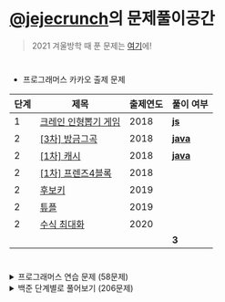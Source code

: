 # [@jejecrunch](https://github.com/jejecrunch)의 문제풀이공간

> 2021 겨울방학 때 푼 문제는 [여기](https://github.com/jejecrunch/2021-winter-kakao/blob/main/jejecrunch)에!

#

-   프로그래머스 카카오 출제 문제

| 단계 | 제목                                                                             | 출제연도 | 풀이 여부                                                                                           |
| ---- | -------------------------------------------------------------------------------- | -------- | --------------------------------------------------------------------------------------------------- |
| 1    | [크레인 인형뽑기 게임](https://programmers.co.kr/learn/courses/30/lessons/64061) | 2018     | [**js**](https://github.com/jejecrunch/2022/blob/main/jejecrunch/programmers/javascript/64061.java) |
| 2    | [[3차] 방금그곡](https://programmers.co.kr/learn/courses/30/lessons/17684)       | 2018     | [**java**](https://github.com/jejecrunch/2022/blob/main/jejecrunch/programmers/java/17684.java)     |
| 2    | [[1차] 캐시](https://programmers.co.kr/learn/courses/30/lessons/17680)           | 2018     | [**java**](https://github.com/jejecrunch/2022/blob/main/jejecrunch/programmers/java/17680.java)     |
| 2    | [[1차] 프렌즈4블록](https://programmers.co.kr/learn/courses/30/lessons/17684)    | 2018     |                                                                                                     |
| 2    | [후보키](https://programmers.co.kr/learn/courses/30/lessons/17684)               | 2019     |                                                                                                     |
| 2    | [튜플](https://programmers.co.kr/learn/courses/30/lessons/17684)                 | 2019     |                                                                                                     |
| 2    | [수식 최대화](https://programmers.co.kr/learn/courses/30/lessons/17684)          | 2020     |                                                                                                     |
|      |                                                                                  |          | **3**                                                                                               |

#

<details>
<summary>프로그래머스 연습 문제 (58문제)</summary>
<div markdown="1">

| 카테고리 | 제목                                                                                     | 풀이 여부                                                                                                    |
| -------- | ---------------------------------------------------------------------------------------- | ------------------------------------------------------------------------------------------------------------ |
|          | [직사각형 별찍기](https://programmers.co.kr/learn/courses/30/lessons/12969)              | [**js**](https://github.com/jejecrunch/2022/blob/main/jejecrunch/programmers/javascript/12969.js)            |
|          | [x만큼 간격이 있는 n개의 숫자](https://programmers.co.kr/learn/courses/30/lessons/12954) | [**js**](https://github.com/jejecrunch/2022/blob/main/jejecrunch/programmers/javascript/12954.js)            |
|          | [행렬의 덧셈](https://programmers.co.kr/learn/courses/30/lessons/12950)                  | [**js**](https://github.com/jejecrunch/2022/blob/main/jejecrunch/programmers/javascript/12950.java)          |
|          | [핸드폰 번호 가리기](https://programmers.co.kr/learn/courses/30/lessons/12948)           | [**js**](https://github.com/jejecrunch/2022/blob/main/jejecrunch/programmers/javascript/12948.js)            |
|          | [하샤드 수](https://programmers.co.kr/learn/courses/30/lessons/12947)                    | [**js**](https://github.com/jejecrunch/2022/blob/main/jejecrunch/programmers/javascript/12947.js)            |
|          | [평균 구하기](https://programmers.co.kr/learn/courses/30/lessons/12944)                  | [**js**](https://github.com/jejecrunch/2022/blob/main/jejecrunch/programmers/javascript/12944.js)            |
|          | [콜라츠 추측](https://programmers.co.kr/learn/courses/30/lessons/12943)                  | [**js**](https://github.com/jejecrunch/2022/blob/main/jejecrunch/programmers/javascript/12943.js)            |
|          | [최대공약수와 최소공배수](https://programmers.co.kr/learn/courses/30/lessons/12940)      | [**js**](https://github.com/jejecrunch/2022/blob/main/jejecrunch/programmers/javascript/12940.js)            |
|          | [짝수와 홀수](https://programmers.co.kr/learn/courses/30/lessons/12937)                  | [**js**](https://github.com/jejecrunch/2022/blob/main/jejecrunch/programmers/javascript/12937.js)            |
|          | [제일 작은 수 제거하기](https://programmers.co.kr/learn/courses/30/lessons/12935)        | [**js**](https://github.com/jejecrunch/2022/blob/main/jejecrunch/programmers/javascript/12935.js)            |
|          | [정수 제곱근 판별](https://programmers.co.kr/learn/courses/30/lessons/12934)             | [**js**](https://github.com/jejecrunch/2022/blob/main/jejecrunch/programmers/javascript/12934.js)            |
|          | [정수 내림차순으로 배치하기](https://programmers.co.kr/learn/courses/30/lessons/12933)   | [**js**](https://github.com/jejecrunch/2022/blob/main/jejecrunch/programmers/javascript/12933.js)            |
|          | [자연수 뒤집어 배열로 만들기](https://programmers.co.kr/learn/courses/30/lessons/12932)  | [**js**](https://github.com/jejecrunch/2022/blob/main/jejecrunch/programmers/javascript/12932.js)            |
|          | [자릿수 더하기](https://programmers.co.kr/learn/courses/30/lessons/12931)                | [**js**](https://github.com/jejecrunch/2022/blob/main/jejecrunch/programmers/javascript/12931.js)            |
|          | [이상한 문자 만들기](https://programmers.co.kr/learn/courses/30/lessons/12930)           | [**js**](https://github.com/jejecrunch/2022/blob/main/jejecrunch/programmers/javascript/12930.js)            |
|          | [약수의 합](https://programmers.co.kr/learn/courses/30/lessons/12928)                    | [**js**](https://github.com/jejecrunch/2022/blob/main/jejecrunch/programmers/javascript/12928.js)            |
|          | [시저 암호](https://programmers.co.kr/learn/courses/30/lessons/12926)                    | [**js**](https://github.com/jejecrunch/2022/blob/main/jejecrunch/programmers/javascript/12926.js)            |
|          | [문자열을 정수로 바꾸기](https://programmers.co.kr/learn/courses/30/lessons/12925)       | [**js**](https://github.com/jejecrunch/2022/blob/main/jejecrunch/programmers/javascript/javascript/12925.js) |
|          | [수박수박수박수박수박수?](https://programmers.co.kr/learn/courses/30/lessons/12922)      | [**js**](https://github.com/jejecrunch/2022/blob/main/jejecrunch/programmers/javascript/javascript/12922.js) |
|          | [소수 찾기](https://programmers.co.kr/learn/courses/30/lessons/12921)                    | [**js**](https://github.com/jejecrunch/2022/blob/main/jejecrunch/programmers/javascript/12921.js)            |
|          | [서울에서 김서방 찾기](https://programmers.co.kr/learn/courses/30/lessons/12919)         | [**js**](https://github.com/jejecrunch/2022/blob/main/jejecrunch/programmers/javascript/12919.js)            |
|          | [문자열 다루기 기본](https://programmers.co.kr/learn/courses/30/lessons/12918)           | [**js**](https://github.com/jejecrunch/2022/blob/main/jejecrunch/programmers/javascript/12918.js)            |
|          | [문자열 내림차순으로 배치하기](https://programmers.co.kr/learn/courses/30/lessons/12917) | [**js**](https://github.com/jejecrunch/2022/blob/main/jejecrunch/programmers/javascript/12917.js)            |
|          | [문자열 내 p와 y의 개수](https://programmers.co.kr/learn/courses/30/lessons/12916)       | [**js**](https://github.com/jejecrunch/2022/blob/main/jejecrunch/programmers/javascript/12916.js)            |
|          | [문자열 내 마음대로 정렬하기](https://programmers.co.kr/learn/courses/30/lessons/12915)  | [**js**](https://github.com/jejecrunch/2022/blob/main/jejecrunch/programmers/javascript/12915.js)            |
|          | [두 정수 사이의 합](https://programmers.co.kr/learn/courses/30/lessons/12912)            | [**js**](https://github.com/jejecrunch/2022/blob/main/jejecrunch/programmers/javascript/12912.js)            |
|          | [나누어 떨어지는 숫자 배열](https://programmers.co.kr/learn/courses/30/lessons/12910)    | [**js**](https://github.com/jejecrunch/2022/blob/main/jejecrunch/programmers/javascript/12910.js)            |
|          | [같은 숫자는 싫어](https://programmers.co.kr/learn/courses/30/lessons/12906)             | [**js**](https://github.com/jejecrunch/2022/blob/main/jejecrunch/programmers/javascript/12906.js)            |
|          | [가운데 글자 가져오기](https://programmers.co.kr/learn/courses/30/lessons/12903)         | [**js**](https://github.com/jejecrunch/2022/blob/main/jejecrunch/programmers/javascript/12903.js)            |
|          | [부족한 금액 계산하기](https://programmers.co.kr/learn/courses/30/lessons/82612)         | [**js**](https://github.com/jejecrunch/2022/blob/main/jejecrunch/programmers/javascript/82612.js)            |
|          | [나머지가 1이 되는 수 찾기](https://programmers.co.kr/learn/courses/30/lessons/87389)    | [**js**](https://github.com/jejecrunch/2022/blob/main/jejecrunch/programmers/javascript/87389.js)            |
|          | [최소직사각형](https://programmers.co.kr/learn/courses/30/lessons/86491)                 | [**js**](https://github.com/jejecrunch/2022/blob/main/jejecrunch/programmers/javascript/86491.js)            |
|          | [2016년](https://programmers.co.kr/learn/courses/30/lessons/12901)                       | [**js**](https://github.com/jejecrunch/2022/blob/main/jejecrunch/programmers/javascript/12901.js)            |
|          | [예산](https://programmers.co.kr/learn/courses/30/lessons/12982)                         | [**js**](https://github.com/jejecrunch/2022/blob/main/jejecrunch/programmers/javascript/12982.js)            |
|          | [두 개 뽑아서 더하기](https://programmers.co.kr/learn/courses/30/lessons/68644)          | [**js**](https://github.com/jejecrunch/2022/blob/main/jejecrunch/programmers/javascript/68644.js)            |
|          | [3진법 뒤집기](https://programmers.co.kr/learn/courses/30/lessons/68935)                 | [**js**](https://github.com/jejecrunch/2022/blob/main/jejecrunch/programmers/javascript/68935.js)            |
|          | [약수의 개수와 덧셈](https://programmers.co.kr/learn/courses/30/lessons/77884)           | [**js**](https://github.com/jejecrunch/2022/blob/main/jejecrunch/programmers/javascript/77884.js)            |
|          | [체육복](https://programmers.co.kr/learn/courses/30/lessons/42862)                       | [**js**](https://github.com/jejecrunch/2022/blob/main/jejecrunch/programmers/javascript/42862.js)            |
|          | [모의고사](https://programmers.co.kr/learn/courses/30/lessons/42840)                     | [**js**](https://github.com/jejecrunch/2022/blob/main/jejecrunch/programmers/javascript/42840.js)            |
|          | [K번째수](https://programmers.co.kr/learn/courses/30/lessons/42748)                      | [**js**](https://github.com/jejecrunch/2022/blob/main/jejecrunch/programmers/javascript/42748.js)            |
|          | [완주하지 못한 선수](https://programmers.co.kr/learn/courses/30/lessons/42576)           | [**js**](https://github.com/jejecrunch/2022/blob/main/jejecrunch/programmers/javascript/42576.js)            |
|          | [소수 만들기](https://programmers.co.kr/learn/courses/30/lessons/12977)                  | [**js**](https://github.com/jejecrunch/2022/blob/main/jejecrunch/programmers/javascript/12977.js)            |
|          | [내적](https://programmers.co.kr/learn/courses/30/lessons/70128)                         | [**js**](https://github.com/jejecrunch/2022/blob/main/jejecrunch/programmers/javascript/70128.js)            |
|          | [음양 더하기](https://programmers.co.kr/learn/courses/30/lessons/76501)                  | [**js**](https://github.com/jejecrunch/2022/blob/main/jejecrunch/programmers/javascript/76501.js)            |
|          | [없는 숫자 더하기](https://programmers.co.kr/learn/courses/30/lessons/86051)             | [**js**](https://github.com/jejecrunch/2022/blob/main/jejecrunch/programmers/javascript/86051.js)            |
|          | [로또의 최고 순위와 최저 순위](https://programmers.co.kr/learn/courses/30/lessons/77484) | [**js**](https://github.com/jejecrunch/2022/blob/main/jejecrunch/programmers/javascript/77484.js)            |
| 해시     | [위장](https://programmers.co.kr/learn/courses/30/lessons/42578)                         | [**js**](https://github.com/jejecrunch/2022/blob/main/jejecrunch/programmers/javascript/42578.js)            |
| 완전탐색 | [소수찾기](https://programmers.co.kr/learn/courses/30/lessons/42839)                     | [**js**](https://github.com/jejecrunch/2022/blob/main/jejecrunch/programmers/javascript/42839.js)            |
| 탐욕법   | [조이스틱](https://programmers.co.kr/learn/courses/30/lessons/42860)                     | [**js**](https://github.com/jejecrunch/2022/blob/main/jejecrunch/programmers/javascript/42860.js)            |
| 정렬     | [가장 큰 수](https://programmers.co.kr/learn/courses/30/lessons/42746)                   | [**js**](https://github.com/jejecrunch/2022/blob/main/jejecrunch/programmers/javascript/42746.js)            |
| 정렬     | [H-Index](https://programmers.co.kr/learn/courses/30/lessons/42747)                      | [**js**](https://github.com/jejecrunch/2022/blob/main/jejecrunch/programmers/javascript/42747.js)            |
| 완전탐색 | [카펫](https://programmers.co.kr/learn/courses/30/lessons/42842)                         | [**js**](https://github.com/jejecrunch/2022/blob/main/jejecrunch/programmers/javascript/42842.js)            |
|          | [줄 서는 방법](https://programmers.co.kr/learn/courses/30/lessons/12936)                 | [**java**](https://github.com/jejecrunch/2022/blob/main/jejecrunch/programmers/java/12936.java)              |
|          | [야근 지수](https://programmers.co.kr/learn/courses/30/lessons/12927)                    | [**java**](https://github.com/jejecrunch/2022/blob/main/jejecrunch/programmers/java/12927.java)              |
|          | [멀리 뛰기](https://programmers.co.kr/learn/courses/30/lessons/12914)                    | [**java**](https://github.com/jejecrunch/2022/blob/main/jejecrunch/programmers/java/12914.java)              |
|          | [이중 우선순위 큐](https://programmers.co.kr/learn/courses/30/lessons/42628)             | [**java**](https://github.com/jejecrunch/2022/blob/main/jejecrunch/programmers/java/42628.java)              |
|          | [2 x n 타일링](https://programmers.co.kr/learn/courses/30/lessons/12900)                 | [**java**](https://github.com/jejecrunch/2022/blob/main/jejecrunch/programmers/java/12900.java)              |
| 힙       | [더 맵게](https://programmers.co.kr/learn/courses/30/lessons/42626)                      | [**java**](https://github.com/jejecrunch/2022/blob/main/jejecrunch/programmers/java/42626.java)              |

</div>
</details>

<details>
<summary>백준 단계별로 풀어보기 (206문제)</summary>
<div markdown="1">

| 카테고리 | 제목                                                                                     | 풀이 여부                                                                                                                                                                                                      |
| -------- | ---------------------------------------------------------------------------------------- | -------------------------------------------------------------------------------------------------------------------------------------------------------------------------------------------------------------- |
|          | [엄청난 부자2](https://www.acmicpc.net/problem/1271)                                     | [**java**](https://github.com/jejecrunch/2022/blob/main/jejecrunch/BAEKJOON/java/SuperRich2_1271.java)                                                                                                         |
|          | [16진수](https://www.acmicpc.net/problem/1550)                                           | [**java**](https://github.com/jejecrunch/2022/blob/main/jejecrunch/BAEKJOON/java/Hexadecimal_1550.java)                                                                                                        |
|          | [긴자리 계산](https://www.acmicpc.net/problem/2338)                                      | [**java**](https://github.com/jejecrunch/2022/blob/main/jejecrunch/BAEKJOON/java/LongDigitClaculation_2338.java)                                                                                               |
|          | [검증수](https://www.acmicpc.net/problem/2475)                                           | [**java**](https://github.com/jejecrunch/2022/blob/main/jejecrunch/BAEKJOON/java/NumberOfVerifications_2475.java)                                                                                              |
|          | [파티가 끝나고 난 뒤](https://www.acmicpc.net/problem/2845)                              | [**java**](https://github.com/jejecrunch/2022/blob/main/jejecrunch/BAEKJOON/java/AfterParty_2845.java)                                                                                                         |
|          | [저작권](https://www.acmicpc.net/problem/2914)                                           | [**java**](https://github.com/jejecrunch/2022/blob/main/jejecrunch/BAEKJOON/java/Copyright_2914.java)                                                                                                          |
|          | [킹, 퀸, 룩, 비숍, 나이트, 폰](https://www.acmicpc.net/problem/3003)                     | [**java**](https://github.com/jejecrunch/2022/blob/main/jejecrunch/BAEKJOON/java/KQLBNP_3003.java)                                                                                                             |
|          | [R2](https://www.acmicpc.net/problem/3046)                                               | [**java**](https://github.com/jejecrunch/2022/blob/main/jejecrunch/BAEKJOON/java/R2_3046.java)                                                                                                                 |
|          | [웰컴](https://www.acmicpc.net/problem/5337)                                             | [**java**](https://github.com/jejecrunch/2022/blob/main/jejecrunch/BAEKJOON/java/Welcome_5337.java)                                                                                                            |
|          | [마이크로소프트 로고](https://www.acmicpc.net/problem/5338)                              | [**java**](https://github.com/jejecrunch/2022/blob/main/jejecrunch/BAEKJOON/java/java/MicrosoftLogo_5338.java)                                                                                                 |
|          | [콜센터](https://www.acmicpc.net/problem/5339)                                           | [**java**](https://github.com/jejecrunch/2022/blob/main/jejecrunch/BAEKJOON/java/CallCenter_5339.java)                                                                                                         |
|          | [카드 게임](https://www.acmicpc.net/problem/5522)                                        | [**java**](https://github.com/jejecrunch/2022/blob/main/jejecrunch/BAEKJOON/java/CardGame_5522.java)                                                                                                           |
|          | [심부름 가는 길](https://www.acmicpc.net/problem/5554)                                   | [**java**](https://github.com/jejecrunch/2022/blob/main/jejecrunch/BAEKJOON/java/Errand_5554.java)                                                                                                             |
|          | [Next in line](https://www.acmicpc.net/problem/6749)                                     | [**java**](https://github.com/jejecrunch/2022/blob/main/jejecrunch/BAEKJOON/java/NextInLine_6749.java)                                                                                                         |
|          | [Plane](https://www.acmicpc.net/problem/8370)                                            | [**java**](https://github.com/jejecrunch/2022/blob/main/jejecrunch/BAEKJOON/java/Plane_8370.java)                                                                                                              |
|          | [Julka](https://www.acmicpc.net/problem/8437)                                            | [**java**](https://github.com/jejecrunch/2022/blob/main/jejecrunch/BAEKJOON/java/Julka_8437.java)                                                                                                              |
|          | [Zadanie próbne 2](https://www.acmicpc.net/problem/8871)                                 | [**java**](https://github.com/jejecrunch/2022/blob/main/jejecrunch/BAEKJOON/java/ZadanieProbne2_8871.java)                                                                                                     |
|          | [스타워즈 로고](https://www.acmicpc.net/problem/9653)                                    | [**java**](https://github.com/jejecrunch/2022/blob/main/jejecrunch/BAEKJOON/java/StarwarsLogo_9653.java)                                                                                                       |
|          | [나부 함대 데이터](https://www.acmicpc.net/problem/9654)                                 | [**java**](https://github.com/jejecrunch/2022/blob/main/jejecrunch/BAEKJOON/java/NabuPlanet_9654.java)                                                                                                         |
|          | [NFC West vs North](https://www.acmicpc.net/problem/10170)                               | [**java**](https://github.com/jejecrunch/2022/blob/main/jejecrunch/BAEKJOON/java/NFCWestvsNorth_10170.java)                                                                                                    |
|          | [오늘 날짜](https://www.acmicpc.net/problem/10699)                                       | [**java**](https://github.com/jejecrunch/2022/blob/main/jejecrunch/BAEKJOON/java/Today_10699.java)                                                                                                             |
|          | [한글 2](https://www.acmicpc.net/problem/11283)                                          | [**java**](https://github.com/jejecrunch/2022/blob/main/jejecrunch/BAEKJOON/java/Hangul2_11283.java)                                                                                                           |
|          | [꼬마 정민](https://www.acmicpc.net/problem/11382)                                       | [**java**](https://github.com/jejecrunch/2022/blob/main/jejecrunch/BAEKJOON/java/BoyJM_11382.java)                                                                                                             |
|          | [고려대는 사랑입니다](https://www.acmicpc.net/problem/11942)                             | [**java**](https://github.com/jejecrunch/2022/blob/main/jejecrunch/BAEKJOON/java/KUniv_11942.java)                                                                                                             |
|          | [큰 수 곱셈](https://www.acmicpc.net/problem/13277)                                      | [**java**](https://github.com/jejecrunch/2022/blob/main/jejecrunch/BAEKJOON/java/BigNumberBy_13277.java)                                                                                                       |
|          | [와이버스 부릉부릉](https://www.acmicpc.net/problem/14645)                               | [**java**](https://github.com/jejecrunch/2022/blob/main/jejecrunch/BAEKJOON/java/YBus_14645.java)                                                                                                              |
|          | [나는 행복합니다~](https://www.acmicpc.net/problem/14652)                                | [**java**](https://github.com/jejecrunch/2022/blob/main/jejecrunch/BAEKJOON/java/IamHappy_14652.java)                                                                                                          |
|          | [큰 수 (BIG)](https://www.acmicpc.net/problem/14928)                                     | [**java**](https://github.com/jejecrunch/2022/blob/main/jejecrunch/BAEKJOON/java/BigNumber_14928_.java)                                                                                                        |
|          | [Vera and Outfits](https://www.acmicpc.net/problem/15439)                                | [**java**](https://github.com/jejecrunch/2022/blob/main/jejecrunch/BAEKJOON/java/VeraAndOutfits_15439.java)                                                                                                    |
|          | [조별과제를 하려는데 조장이 사라졌다](https://www.acmicpc.net/problem/15727)             | [**java**](https://github.com/jejecrunch/2022/blob/main/jejecrunch/BAEKJOON/java/DisapearLeader_15727.java)                                                                                                    |
|          | [나는 누구인가](https://www.acmicpc.net/problem/15733)                                   | [**java**](https://github.com/jejecrunch/2022/blob/main/jejecrunch/BAEKJOON/java/WhoAmI_15733.java)                                                                                                            |
|          | [A+B - 9](https://www.acmicpc.net/problem/15740)                                         | [**java**](https://github.com/jejecrunch/2022/blob/main/jejecrunch/BAEKJOON/java/APlusB9_15740.java)                                                                                                           |
|          | [수학은 체육과목 입니다](https://www.acmicpc.net/problem/15894)                          | [**java**](https://github.com/jejecrunch/2022/blob/main/jejecrunch/BAEKJOON/java/MathIsSports_15894.java)                                                                                                      |
|          | [새로운 시작](https://www.acmicpc.net/problem/15962)                                     | [**java**](https://github.com/jejecrunch/2022/blob/main/jejecrunch/BAEKJOON/java/NewStart_15962.java)                                                                                                          |
|          | [이상한 기호](https://www.acmicpc.net/problem/15964)                                     | [**java**](https://github.com/jejecrunch/2022/blob/main/jejecrunch/BAEKJOON/java/StrangeEmoji_15964.java)                                                                                                      |
|          | [오늘의 날짜는?](https://www.acmicpc.net/problem/16170)                                  | [**java**](https://github.com/jejecrunch/2022/blob/main/jejecrunch/BAEKJOON/java/TodayDate_161700.java)                                                                                                        |
|          | [홍익대학교](https://www.acmicpc.net/problem/16394)                                      | [**java**](https://github.com/jejecrunch/2022/blob/main/jejecrunch/BAEKJOON/java/HongikUniv_16394.java)                                                                                                        |
|          | [제리와 톰](https://www.acmicpc.net/problem/16430)                                       | [**java**](https://github.com/jejecrunch/2022/blob/main/jejecrunch/BAEKJOON/java/JerryAndTom_16430.java)                                                                                                       |
|          | [달달함이 넘쳐흘러](https://www.acmicpc.net/problem/17256)                               | [**java**](https://github.com/jejecrunch/2022/blob/main/jejecrunch/BAEKJOON/java/MuchSweet_17256.java)                                                                                                         |
|          | [엔드게임 스포일러](https://www.acmicpc.net/problem/17295)                               | [**java**](https://github.com/jejecrunch/2022/blob/main/jejecrunch/BAEKJOON/java/EndgameSpoiler_17295.java)                                                                                                    |
|          | [스타후르츠](https://www.acmicpc.net/problem/17496)                                      | [**java**](https://github.com/jejecrunch/2022/blob/main/jejecrunch/BAEKJOON/java/StarFruits_17496.java)                                                                                                        |
|          | [Арифметическая магия](https://www.acmicpc.net/problem/18906)                            | [**java**](https://github.com/jejecrunch/2022/blob/main/jejecrunch/BAEKJOON/java/Artithmetic_18096.java)                                                                                                       |
|          | [Rats](https://www.acmicpc.net/problem/18301)                                            | [**java**](https://github.com/jejecrunch/2022/blob/main/jejecrunch/BAEKJOON/java/Rats_18301.java)                                                                                                              |
|          | [Site Score](https://www.acmicpc.net/problem/20254)                                      | [**java**](https://github.com/jejecrunch/2022/blob/main/jejecrunch/BAEKJOON/java/SiteScore_20254.java)                                                                                                         |
|          | [세금](https://www.acmicpc.net/problem/20492)                                            | [**java**](https://github.com/jejecrunch/2022/blob/main/jejecrunch/BAEKJOON/java/Tax_20492.java)                                                                                                               |
|          | [Bottle Return](https://www.acmicpc.net/problem/21300)                                   | [**java**](https://github.com/jejecrunch/2022/blob/main/jejecrunch/BAEKJOON/java/BottleReturn_21300.java)                                                                                                      |
|          | [Multiply](https://www.acmicpc.net/problem/22193)                                        | [**java**](https://github.com/jejecrunch/2022/blob/main/jejecrunch/BAEKJOON/java/Multyply_22193.java)                                                                                                          |
|          | [The World Responds](https://www.acmicpc.net/problem/23234)                              | [**java**](https://github.com/jejecrunch/2022/blob/main/jejecrunch/BAEKJOON/java/TheWorldResponds_23234.java)                                                                                                  |
|          | [余り (Remainder)](https://www.acmicpc.net/problem/24078)                                | [**java**](https://github.com/jejecrunch/2022/blob/main/jejecrunch/BAEKJOON/java/Amari_24078.java)                                                                                                             |
|          | [立方体 (Cube)](https://www.acmicpc.net/problem/24082)                                   | [**java**](https://github.com/jejecrunch/2022/blob/main/jejecrunch/BAEKJOON/java/Riltupoutai_24082.java)                                                                                                       |
|          | [身長 (Height)](https://www.acmicpc.net/problem/24086)                                   | [**java**](https://github.com/jejecrunch/2022/blob/main/jejecrunch/BAEKJOON/java/Shinchou_24086.java)                                                                                                          |
|          | [Affischutskicket](https://www.acmicpc.net/problem/24183)                                | [**java**](https://github.com/jejecrunch/2022/blob/main/jejecrunch/BAEKJOON/java/Affischutskicket_24183.java)                                                                                                  |
|          | [Double Crypt 1](https://www.acmicpc.net/problem/24218)                                  |                                                                                                                                                                                                                |
|          | [알고리즘 수업 - 알고리즘의 수행 시간 1](https://www.acmicpc.net/problem/24262)          | [**java**](https://github.com/jejecrunch/2022/blob/main/jejecrunch/BAEKJOON/java/AlgorhythmTime1_24262.java)                                                                                                   |
|          | [РАВЕНСТВО](https://www.acmicpc.net/problem/24309)                                       | [**java**](https://github.com/jejecrunch/2022/blob/main/jejecrunch/BAEKJOON/java/РАВЕНСТВО_24309.java)                                                                                                         |
|          | [Cupcake Party](https://www.acmicpc.net/problem/24568)                                   | [**java**](https://github.com/jejecrunch/2022/blob/main/jejecrunch/BAEKJOON/java/CupcakeParty_24568.java)                                                                                                      |
|          | [Football Scoring](https://www.acmicpc.net/problem/24736)                                | [**js**](https://github.com/jejecrunch/2022/blob/main/jejecrunch/BAEKJOON/javascript/24736/app.js)                                                                                                             |
|          | [TV 크기](https://www.acmicpc.net/problem/1297)                                          | [**java**](https://github.com/jejecrunch/2022/blob/main/jejecrunch/BAEKJOON/java/TVSize_1297.java)                                                                                                             |
|          | [사파리월드](https://www.acmicpc.net/problem/2420)                                       | [**java**](https://github.com/jejecrunch/2022/blob/main/jejecrunch/BAEKJOON/java/Safariworld_2420.java)                                                                                                        |
|          | [인공지능 시계](https://www.acmicpc.net/problem/2530)                                    | [**java**](https://github.com/jejecrunch/2022/blob/main/jejecrunch/BAEKJOON/java/AIClock_2530.java)                                                                                                            |
| 정렬     | [세수정렬](https://www.acmicpc.net/problem/2752)                                         | [**java**](https://github.com/jejecrunch/2022/blob/main/jejecrunch/BAEKJOON/java/ThreeNumbersSort_2752.java) [**js**](https://github.com/jejecrunch/2022/blob/main/jejecrunch/BAEKJOON/javascript/2752/app.js) |
|          | [체스판 조각](https://www.acmicpc.net/problem/3004)                                      | [**java**](https://github.com/jejecrunch/2022/blob/main/jejecrunch/BAEKJOON/java/PieceOfChess_3004.java)                                                                                                       |
|          | [AFC 윔블던](https://www.acmicpc.net/problem/4299)                                       | [**java**](https://github.com/jejecrunch/2022/blob/main/jejecrunch/BAEKJOON/java/AFCWhimbledon_4299.java)                                                                                                      |
|          | [방학 숙제](https://www.acmicpc.net/problem/4299)                                        | [**java**](https://github.com/jejecrunch/2022/blob/main/jejecrunch/BAEKJOON/java/VacationWork_4299.java)                                                                                                       |
|          | [상근날드](https://www.acmicpc.net/problem/5543)                                         | [**java**](https://github.com/jejecrunch/2022/blob/main/jejecrunch/BAEKJOON/java/SGNard_5543.java)                                                                                                             |
|          | [A/B - 2](https://www.acmicpc.net/problem/15792)                                         | [**java**](https://github.com/jejecrunch/2022/blob/main/jejecrunch/BAEKJOON/java/ADivideB2_15792.java)                                                                                                         |
|          | [타임 카드](https://www.acmicpc.net/problem/5575)                                        | [**java**](https://github.com/jejecrunch/2022/blob/main/jejecrunch/BAEKJOON/java/TimeCard_5575.java)                                                                                                           |
|          | [시험 점수](https://www.acmicpc.net/problem/5596)                                        | [**java**](https://github.com/jejecrunch/2022/blob/main/jejecrunch/BAEKJOON/java/TestScore_5596.java)                                                                                                          |
|          | [17배](https://www.acmicpc.net/problem/5893)                                             | [**java**](https://github.com/jejecrunch/2022/blob/main/jejecrunch/BAEKJOON/java/Multiply17_5893.java)                                                                                                         |
|          | [Contest Timing](https://www.acmicpc.net/problem/5928)                                   | [**java**](https://github.com/jejecrunch/2022/blob/main/jejecrunch/BAEKJOON/java/ContestTiming_5928.java)                                                                                                      |
|          | [Speed fines are not fine!](https://www.acmicpc.net/problem/6763)                        | [**java**](https://github.com/jejecrunch/2022/blob/main/jejecrunch/BAEKJOON/java/SpeedFinesAreNotFine_6763.java)                                                                                               |
|          | [Sounds fishy!](https://www.acmicpc.net/problem/6764)                                    | [**java**](https://github.com/jejecrunch/2022/blob/main/jejecrunch/BAEKJOON/java/SoundsFishy_6764.java)                                                                                                        |
|          | [Which Alien?](https://www.acmicpc.net/problem/6778)                                     | [**java**](https://github.com/jejecrunch/2022/blob/main/jejecrunch/BAEKJOON/java/WhichAlien_6778.java)                                                                                                         |
|          | [ISBN](https://www.acmicpc.net/problem/6810)                                             | [**java**](https://github.com/jejecrunch/2022/blob/main/jejecrunch/BAEKJOON/java/ISBN_6810.java)                                                                                                               |
|          | [Tabliczka](https://www.acmicpc.net/problem/8674)                                        | [**java**](https://github.com/jejecrunch/2022/blob/main/jejecrunch/BAEKJOON/java/Tabliczka_8674.java)                                                                                                          |
|          | [Koszykarz](https://www.acmicpc.net/problem/8710)                                        | [**java**](https://github.com/jejecrunch/2022/blob/main/jejecrunch/BAEKJOON/java/Koszykarz_8710.java)                                                                                                          |
|          | [Bałwanek](https://www.acmicpc.net/problem/8718)                                         | [**java**](https://github.com/jejecrunch/2022/blob/main/jejecrunch/BAEKJOON/java/Balwanek_8718.java)                                                                                                           |
|          | [Patyki](https://www.acmicpc.net/problem/8723)                                           | [**java**](https://github.com/jejecrunch/2022/blob/main/jejecrunch/BAEKJOON/java/Patyki_8723.java)                                                                                                             |
|          | [삼각형 외우기](https://www.acmicpc.net/problem/10101)                                   | [**java**](https://github.com/jejecrunch/2022/blob/main/jejecrunch/BAEKJOON/java/MemorizeTriangle_10101.java)                                                                                                  |
|          | [과자](https://www.acmicpc.net/problem/10156)                                            | [**java**](https://github.com/jejecrunch/2022/blob/main/jejecrunch/BAEKJOON/java/Snack_10156.java)                                                                                                             |
|          | [전자레인지](https://www.acmicpc.net/problem/10162)                                      | [**java**](https://github.com/jejecrunch/2022/blob/main/jejecrunch/BAEKJOON/java/Microwave.java)                                                                                                               |
|          | [수도 요금](https://www.acmicpc.net/problem/10707)                                       | [**java**](https://github.com/jejecrunch/2022/blob/main/jejecrunch/BAEKJOON/java/WaterBill_10707.java)                                                                                                         |
|          | [특별한 날](https://www.acmicpc.net/problem/10768)                                       | [**java**](https://github.com/jejecrunch/2022/blob/main/jejecrunch/BAEKJOON/java/SpecialDay_10768.java)                                                                                                        |
|          | [10부제](https://www.acmicpc.net/problem/10797)                                          | [**java**](https://github.com/jejecrunch/2022/blob/main/jejecrunch/BAEKJOON/java/TenSeido_10797.java)                                                                                                          |
|          | [한글](https://www.acmicpc.net/problem/11282)                                            | [**java**](https://github.com/jejecrunch/2022/blob/main/jejecrunch/BAEKJOON/java/Hangul_11282.java)                                                                                                            |
|          | [Identifying tea](https://www.acmicpc.net/problem/11549)                                 | [**java**](https://github.com/jejecrunch/2022/blob/main/jejecrunch/BAEKJOON/java/IdentifyingTea_11549.java)                                                                                                    |
|          | [파일 옮기기](https://www.acmicpc.net/problem/11943)                                     | [**java**](https://github.com/jejecrunch/2022/blob/main/jejecrunch/BAEKJOON/java/MoveFile_11943.java)                                                                                                          |
|          | [과목선택](https://www.acmicpc.net/problem/11948)                                        | [**java**](https://github.com/jejecrunch/2022/blob/main/jejecrunch/BAEKJOON/java/SelectSubject_11948.java)                                                                                                     |
|          | [Do Not Touch Anything](https://www.acmicpc.net/problem/13136)                           | [**java**](https://github.com/jejecrunch/2022/blob/main/jejecrunch/BAEKJOON/java/DoNotTouchAnything_13136.java)                                                                                                |
|          | [Andando no tempo](https://www.acmicpc.net/problem/13580)                                | [**java**](https://github.com/jejecrunch/2022/blob/main/jejecrunch/BAEKJOON/java/AndandoNoTempo_13580.java)                                                                                                    |
|          | [Tri-du](https://www.acmicpc.net/problem/13580)                                          | [**java**](https://github.com/jejecrunch/2022/blob/main/jejecrunch/BAEKJOON/java/Tridu_13580.java)                                                                                                             |
|          | [Zero or One](https://www.acmicpc.net/problem/13623)                                     | [**js**](https://github.com/jejecrunch/2022/blob/main/jejecrunch/BAEKJOON/javascript/13623/app.js)                                                                                                             |
|          | [팀 나누기](https://www.acmicpc.net/problem/13866)                                       | [**java**](https://github.com/jejecrunch/2022/blob/main/jejecrunch/BAEKJOON/java/SplitTeam_13866.java)                                                                                                         |
|          | [Equality](https://www.acmicpc.net/problem/13985)                                        | [**java**](https://github.com/jejecrunch/2022/blob/main/jejecrunch/BAEKJOON/java/Equality_13985.java)                                                                                                          |
|          | [Tournament Selction](https://www.acmicpc.net/problem/14038)                             | [**java**](https://github.com/jejecrunch/2022/blob/main/jejecrunch/BAEKJOON/java/TournamentSelection_14038.java)                                                                                               |
|          | [Gorivo](https://www.acmicpc.net/problem/14065)                                          | [**java**](https://github.com/jejecrunch/2022/blob/main/jejecrunch/BAEKJOON/java/Gorivo_14065.java)                                                                                                            |
|          | [Square Pasture](https://www.acmicpc.net/problem/14173)                                  | [**java**](https://github.com/jejecrunch/2022/blob/main/jejecrunch/BAEKJOON/java/SquarePasture_14173.java)                                                                                                     |
|          | [정육각형과 삼각형](https://www.acmicpc.net/problem/14264)                               | [**java**](https://github.com/jejecrunch/2022/blob/main/jejecrunch/BAEKJOON/java/RegularHexagonAndTriangle_14264.java)                                                                                         |
|          | [전자레인지](https://www.acmicpc.net/problem/14470)                                      | [**java**](https://github.com/jejecrunch/2022/blob/main/jejecrunch/BAEKJOON/java/Microwave_14470.java)                                                                                                         |
|          | [감정이입](https://www.acmicpc.net/problem/14623)                                        | [**java**](https://github.com/jejecrunch/2022/blob/main/jejecrunch/BAEKJOON/java/Empathy_14623.java)                                                                                                           |
|          | [폰 노이만과 파리](https://www.acmicpc.net/problem/14924)                                | [**js**](https://github.com/jejecrunch/2022/blob/main/jejecrunch/BAEKJOON/javascript/14924/app.js)                                                                                                             |
|          | [FA](https://www.acmicpc.net/problem/14935)                                              | [**js**](https://github.com/jejecrunch/2022/blob/main/jejecrunch/BAEKJOON/javascript/14924/app.js)                                                                                                             |
|          | [Judging Moose](https://www.acmicpc.net/problem/15025)                                   | [**js**](https://github.com/jejecrunch/2022/blob/main/jejecrunch/BAEKJOON/javascript/15025/app.js)                                                                                                             |
|          | [Máquina de café](https://www.acmicpc.net/problem/15051)                                 | [**js**](https://github.com/jejecrunch/2022/blob/main/jejecrunch/BAEKJOON/javascript/15051/app.js)                                                                                                             |
|          | [Hard choice](https://www.acmicpc.net/problem/15059)                                     | [**js**](https://github.com/jejecrunch/2022/blob/main/jejecrunch/BAEKJOON/javascript/15059/app.js)                                                                                                             |
|          | [Every Second Counts](https://www.acmicpc.net/problem/15080)                             | [**js**](https://github.com/jejecrunch/2022/blob/main/jejecrunch/BAEKJOON/javascript/15080/app.js)                                                                                                             |
|          | [Congruent Numbers](https://www.acmicpc.net/problem/15128)                               | [**js**](https://github.com/jejecrunch/2022/blob/main/jejecrunch/BAEKJOON/javascript/15128/app.js)                                                                                                             |
|          | [鉛筆 (Pencils)](https://www.acmicpc.net/problem/15474)                                  | [**js**](https://github.com/jejecrunch/2022/blob/main/jejecrunch/BAEKJOON/javascript/15474/app.js)                                                                                                             |
|          | [Abbey Courtyard](https://www.acmicpc.net/problem/15610)                                 | [**js**](https://github.com/jejecrunch/2022/blob/main/jejecrunch/BAEKJOON/javascript/15610/app.js)                                                                                                             |
|          | [연세대학교](https://www.acmicpc.net/problem/15680)                                      | [**js**](https://github.com/jejecrunch/2022/blob/main/jejecrunch/BAEKJOON/javascript/15680/app.js)                                                                                                             |
|          | [타일 채우기 4](https://www.acmicpc.net/problem/15700)                                   | [**js**](https://github.com/jejecrunch/2022/blob/main/jejecrunch/BAEKJOON/javascript/15700/app.js)                                                                                                             |
|          | [이칙연산](https://www.acmicpc.net/problem/15726)                                        | [**js**](https://github.com/jejecrunch/2022/blob/main/jejecrunch/BAEKJOON/javascript/15726/app.js)                                                                                                             |
|          | [공백 없는 A+B](https://www.acmicpc.net/problem/15873)                                   | [**java**](https://github.com/jejecrunch/2022/blob/main/jejecrunch/BAEKJOON/java/NoBlankAPlusB_15873.java)                                                                                                     |
|          | [수찬은 마린보이야!!](https://www.acmicpc.net/problem/15921)                             | [**js**](https://github.com/jejecrunch/2022/blob/main/jejecrunch/BAEKJOON/javascript/15921/app.js)                                                                                                             |
|          | [CASIO](https://www.acmicpc.net/problem/15963)                                           | [**js**](https://github.com/jejecrunch/2022/blob/main/jejecrunch/BAEKJOON/javascript/15963/app.js)                                                                                                             |
|          | [Telemarketer or not?](https://www.acmicpc.net/problem/16017)                            | [**js**](https://github.com/jejecrunch/2022/blob/main/jejecrunch/BAEKJOON/javascript/16017/app.js)                                                                                                             |
|          | [나이 계산하기](https://www.acmicpc.net/problem/16199)                                   | [**js**](https://github.com/jejecrunch/2022/blob/main/jejecrunch/BAEKJOON/javascript/16199/app.js)                                                                                                             |
|          | [카드 뽑기](https://www.acmicpc.net/problem/16204)                                       | [**js**](https://github.com/jejecrunch/2022/blob/main/jejecrunch/BAEKJOON/javascript/16204/app.js)                                                                                                             |
|          | [A/B - 3](https://www.acmicpc.net/problem/16428)                                         | [**js**](https://github.com/jejecrunch/2022/blob/main/jejecrunch/BAEKJOON/javascript/16428/app.js)                                                                                                             |
|          | [베시와 데이지](https://www.acmicpc.net/problem/16431)                                   | [**js**](https://github.com/jejecrunch/2022/blob/main/jejecrunch/BAEKJOON/javascript/16431/app.js)                                                                                                             |
|          | [운동장 한 바퀴](https://www.acmicpc.net/problem/16486)                                  | [**js**](https://github.com/jejecrunch/2022/blob/main/jejecrunch/BAEKJOON/javascript/16486/app.js)                                                                                                             |
|          | [Contemporary Art](https://www.acmicpc.net/problem/16600)                                | [**js**](https://github.com/jejecrunch/2022/blob/main/jejecrunch/BAEKJOON/javascript/16600/app.js)                                                                                                             |
|          | [Pizza Deal](https://www.acmicpc.net/problem/16693)                                      | [**js**](https://github.com/jejecrunch/2022/blob/main/jejecrunch/BAEKJOON/javascript/16693/app.js)                                                                                                             |
|          | [ICPC](https://www.acmicpc.net/problem/16727)                                            | [**js**](https://github.com/jejecrunch/2022/blob/main/jejecrunch/BAEKJOON/javascript/16727/app.js)                                                                                                             |
|          | [Winning Score](https://www.acmicpc.net/problem/17009)                                   | [**js**](https://github.com/jejecrunch/2022/blob/main/jejecrunch/BAEKJOON/javascript/17009/app.js)                                                                                                             |
|          | [수학은 체육과목 입니다 2](https://www.acmicpc.net/problem/17362)                        | [**js**](https://github.com/jejecrunch/2022/blob/main/jejecrunch/BAEKJOON/javascript/17362/app.js)                                                                                                             |
|          | [와글와글 숭고한](https://www.acmicpc.net/problem/17388)                                 | [**js**](https://github.com/jejecrunch/2022/blob/main/jejecrunch/BAEKJOON/javascript/17388/app.js)                                                                                                             |
|          | [FYI](https://www.acmicpc.net/problem/17863)                                             | [**js**](https://github.com/jejecrunch/2022/blob/main/jejecrunch/BAEKJOON/javascript/17863/app.js)                                                                                                             |
|          | [Piece of Cake!](https://www.acmicpc.net/problem/17874)                                  | [**js**](https://github.com/jejecrunch/2022/blob/main/jejecrunch/BAEKJOON/javascript/17874/app.js)                                                                                                             |
|          | [Counting Clauses](https://www.acmicpc.net/problem/17903)                                | [**js**](https://github.com/jejecrunch/2022/blob/main/jejecrunch/BAEKJOON/javascript/17903/app.js)                                                                                                             |
|          | [Even or Odd?](https://www.acmicpc.net/problem/18005)                                    | [**js**](https://github.com/jejecrunch/2022/blob/main/jejecrunch/BAEKJOON/javascript/18005/app.js)                                                                                                             |
|          | [Petrol](https://www.acmicpc.net/problem/18330)                                          | [**js**](https://github.com/jejecrunch/2022/blob/main/jejecrunch/BAEKJOON/javascript/18330/app.js)                                                                                                             |
|          | [3 つの整数 (Three Integers)](https://www.acmicpc.net/problem/18408)                     | [**js**](https://github.com/jejecrunch/2022/blob/main/jejecrunch/BAEKJOON/javascript/18408/app.js)                                                                                                             |
|          | [試験 (Exam)](https://www.acmicpc.net/problem/18411)                                     | [**js**](https://github.com/jejecrunch/2022/blob/main/jejecrunch/BAEKJOON/javascript/18411/app.js)                                                                                                             |
|          | [X に最も近い値 (The Nearest Value)](https://www.acmicpc.net/problem/18414)              | [**js**](https://github.com/jejecrunch/2022/blob/main/jejecrunch/BAEKJOON/javascript/18414/app.js)                                                                                                             |
|          | [Dog Treats](https://www.acmicpc.net/problem/19602)                                      | [**js**](https://github.com/jejecrunch/2022/blob/main/jejecrunch/BAEKJOON/javascript/19602/app.js)                                                                                                             |
|          | [헛간 청약](https://www.acmicpc.net/problem/19698)                                       | [**js**](https://github.com/jejecrunch/2022/blob/main/jejecrunch/BAEKJOON/javascript/19698/app.js)                                                                                                             |
|          | [뉴비의 기준은 뭘까?](https://www.acmicpc.net/problem/19944)                             | [**js**](https://github.com/jejecrunch/2022/blob/main/jejecrunch/BAEKJOON/javascript/19944/app.js)                                                                                                             |
|          | [Cutting Corners](https://www.acmicpc.net/problem/20215)                                 | [**js**](https://github.com/jejecrunch/2022/blob/main/jejecrunch/BAEKJOON/javascript/20215/app.js)                                                                                                             |
|          | [Archivist](https://www.acmicpc.net/problem/20232)                                       | [**js**](https://github.com/jejecrunch/2022/blob/main/jejecrunch/BAEKJOON/javascript/20232/app.js)                                                                                                             |
|          | [Bicycle](https://www.acmicpc.net/problem/20233)                                         | [**js**](https://github.com/jejecrunch/2022/blob/main/jejecrunch/BAEKJOON/javascript/20233/app.js)                                                                                                             |
|          | [Circus](https://www.acmicpc.net/problem/20352)                                          | [**js**](https://github.com/jejecrunch/2022/blob/main/jejecrunch/BAEKJOON/javascript/20352/app.js)                                                                                                             |
|          | [Atrium](https://www.acmicpc.net/problem/20353)                                          | [**js**](https://github.com/jejecrunch/2022/blob/main/jejecrunch/BAEKJOON/javascript/20353/app.js)                                                                                                             |
|          | [Darius님 한타 안 함?](https://www.acmicpc.net/problem/20499)                            | [**js**](https://github.com/jejecrunch/2022/blob/main/jejecrunch/BAEKJOON/javascript/20499/app.js)                                                                                                             |
|          | [Covid-19](https://www.acmicpc.net/problem/20673)                                        | [**js**](https://github.com/jejecrunch/2022/blob/main/jejecrunch/BAEKJOON/javascript/20673/app.js)                                                                                                             |
|          | [Betygsättning](https://www.acmicpc.net/problem/20839)                                   | [**js**](https://github.com/jejecrunch/2022/blob/main/jejecrunch/BAEKJOON/javascript/20839/app.js)                                                                                                             |
|          | [Rulltrappa](https://www.acmicpc.net/problem/20867)                                      | [**js**](https://github.com/jejecrunch/2022/blob/main/jejecrunch/BAEKJOON/javascript/20867/app.js)                                                                                                             |
|          | [2 番目に大きい整数 (The Second Largest Integer)](https://www.acmicpc.net/problem/20976) | [**js**](https://github.com/jejecrunch/2022/blob/main/jejecrunch/BAEKJOON/javascript/20976/app.js)                                                                                                             |
|          | [Another Eruption](https://www.acmicpc.net/problem/21335)                                | [**js**](https://github.com/jejecrunch/2022/blob/main/jejecrunch/BAEKJOON/javascript/21335/app.js)                                                                                                             |
|          | [Äpplen och päron](https://www.acmicpc.net/problem/21354)                                | [**js**](https://github.com/jejecrunch/2022/blob/main/jejecrunch/BAEKJOON/javascript/21354/app.js)                                                                                                             |
|          | [Laptop Sticker](https://www.acmicpc.net/problem/21591)                                  | [**js**](https://github.com/jejecrunch/2022/blob/main/jejecrunch/BAEKJOON/javascript/21591/app.js)                                                                                                             |
|          | [SciComLove](https://www.acmicpc.net/problem/21598)                                      | [**js**](https://github.com/jejecrunch/2022/blob/main/jejecrunch/BAEKJOON/javascript/21598/app.js)                                                                                                             |
|          | [Boiling Water](https://www.acmicpc.net/problem/21612)                                   | [**js**](https://github.com/jejecrunch/2022/blob/main/jejecrunch/BAEKJOON/javascript/21612/app.js)                                                                                                             |
|          | [Checkers](https://www.acmicpc.net/problem/21631)                                        | [**js**](https://github.com/jejecrunch/2022/blob/main/jejecrunch/BAEKJOON/javascript/21631/app.js)                                                                                                             |
|          | [Bank Transfer](https://www.acmicpc.net/problem/21633)                                   | [**js**](https://github.com/jejecrunch/2022/blob/main/jejecrunch/BAEKJOON/javascript/21633/app.js)                                                                                                             |
|          | [SMS from MCHS](https://www.acmicpc.net/problem/21638)                                   | [**js**](https://github.com/jejecrunch/2022/blob/main/jejecrunch/BAEKJOON/javascript/21638/app.js)                                                                                                             |
|          | [金平糖 (Konpeito)](https://www.acmicpc.net/problem/22015)                               | [**js**](https://github.com/jejecrunch/2022/blob/main/jejecrunch/BAEKJOON/javascript/22015/app.js)                                                                                                             |
|          | [Arm Coordination](https://www.acmicpc.net/problem/23375)                                | [**js**](https://github.com/jejecrunch/2022/blob/main/jejecrunch/BAEKJOON/javascript/23375/app.js)                                                                                                             |
|          | [SASA 모형을 만들어보자](https://www.acmicpc.net/problem/23825)                          | [**js**](https://github.com/jejecrunch/2022/blob/main/jejecrunch/BAEKJOON/javascript/23825/app.js)                                                                                                             |
|          | [帰省 (Homecoming)](https://www.acmicpc.net/problem/24072)                               | [**js**](https://github.com/jejecrunch/2022/blob/main/jejecrunch/BAEKJOON/javascript/24072/app.js)                                                                                                             |
|          | [計算 (Calculation)](https://www.acmicpc.net/problem/24075)                              | [**js**](https://github.com/jejecrunch/2022/blob/main/jejecrunch/BAEKJOON/javascript/24075/app.js)                                                                                                             |
|          | [移動 (Moving)](https://www.acmicpc.net/problem/24079)                                   | [**js**](https://github.com/jejecrunch/2022/blob/main/jejecrunch/BAEKJOON/javascript/24079/app.js)                                                                                                             |
|          | [短針 (Hour Hand)](https://www.acmicpc.net/problem/24083)                                | [**js**](https://github.com/jejecrunch/2022/blob/main/jejecrunch/BAEKJOON/javascript/24083/app.js)                                                                                                             |
|          | [アイスクリーム (Ice Cream)](https://www.acmicpc.net/problem/24087)                      | [**js**](https://github.com/jejecrunch/2022/blob/main/jejecrunch/BAEKJOON/javascript/24087/app.js)                                                                                                             |
|          | [ГРАДИНА](https://www.acmicpc.net/problem/24294)                                         | [**js**](https://github.com/jejecrunch/2022/blob/main/jejecrunch/BAEKJOON/javascript/24294/app.js)                                                                                                             |
|          | [ЧАСОВНИК](https://www.acmicpc.net/problem/24356)                                        |                                                                                                                                                                                                                |
|          | [ПЧЕЛИЧКАТА МАЯ](https://www.acmicpc.net/problem/24365)                                  | [**js**](https://github.com/jejecrunch/2022/blob/main/jejecrunch/BAEKJOON/javascript/24365/app.js)                                                                                                             |
|          | [녹색거탑](https://www.acmicpc.net/problem/24723)                                        | [**js**](https://github.com/jejecrunch/2022/blob/main/jejecrunch/BAEKJOON/javascript/24723/app.js)                                                                                                             |
|          | [Betting](https://www.acmicpc.net/problem/24751)                                         |                                                                                                                                                                                                                |
|          | [Counting Antibodies](https://www.acmicpc.net/problem/24860)                             |                                                                                                                                                                                                                |
|          | [분산처리](https://www.acmicpc.net/problem/1009)                                         | [**js**](https://github.com/jejecrunch/2022/blob/main/jejecrunch/BAEKJOON/javascript/1009/app.js)                                                                                                              |
|          | [8진수 2진수](https://www.acmicpc.net/problem/1212)                                      | [**js**](https://github.com/jejecrunch/2022/blob/main/jejecrunch/BAEKJOON/javascript/1212/app.js)                                                                                                              |
|          | [부호](https://www.acmicpc.net/problem/1247)                                             | [**js**](https://github.com/jejecrunch/2022/blob/main/jejecrunch/BAEKJOON/javascript/1247/app.js)                                                                                                              |
|          | [핸드폰 요금](https://www.acmicpc.net/problem/1267)                                      | [**js**](https://github.com/jejecrunch/2022/blob/main/jejecrunch/BAEKJOON/javascript/1267/app.js)                                                                                                              |
|          | [집 주소](https://www.acmicpc.net/problem/1284)                                          | [**js**](https://github.com/jejecrunch/2022/blob/main/jejecrunch/BAEKJOON/javascript/1284/app.js)                                                                                                              |
|          | [자동완성](https://www.acmicpc.net/problem/24883)                                        | [**js**](https://github.com/jejecrunch/2022/blob/main/jejecrunch/BAEKJOON/javascript/24883/app.js)                                                                                                             |
| 정렬     | [Presents](https://www.acmicpc.net/problem/13771)                                        | [**js**](https://github.com/jejecrunch/2022/blob/main/jejecrunch/BAEKJOON/javascript/13771/app.js)                                                                                                             |
| 정렬     | [일곱 난쟁이](https://www.acmicpc.net/problem/2309)                                      | [**js**](https://github.com/jejecrunch/2022/blob/main/jejecrunch/BAEKJOON/javascript/2309/app.js)                                                                                                              |
| 정렬     | [コンテスト](https://www.acmicpc.net/problem/5576)                                       | [**js**](https://github.com/jejecrunch/2022/blob/main/jejecrunch/BAEKJOON/javascript/5576/app.js)                                                                                                              |
| 정렬     | [점수 집계](https://www.acmicpc.net/problem/9076)                                        | [**js**](https://github.com/jejecrunch/2022/blob/main/jejecrunch/BAEKJOON/javascript/9076/app.js)                                                                                                              |
| 정렬     | [Art](https://www.acmicpc.net/problem/19604)                                             | [**js**](https://github.com/jejecrunch/2022/blob/main/jejecrunch/BAEKJOON/javascript/19604/app.js)                                                                                                             |
| 정렬     | [Complexity](https://www.acmicpc.net/problem/11608)                                      | [**js**](https://github.com/jejecrunch/2022/blob/main/jejecrunch/BAEKJOON/javascript/11608/app.js)                                                                                                             |
| 정렬     | [This Problem’s a Slam Dunk](https://www.acmicpc.net/problem/17851)                      | [**js**](https://github.com/jejecrunch/2022/blob/main/jejecrunch/BAEKJOON/javascript/17851/app.js)                                                                                                             |
| 정렬     | [Law 11](https://www.acmicpc.net/problem/15129)                                          |                                                                                                                                                                                                                |
| 정렬     | [ИЗЛОЖЕНИЕ НА ПЧЕЛЕН МЕД](https://www.acmicpc.net/problem/24387)                         |                                                                                                                                                                                                                |
| 정렬     | [수 정렬하기](https://www.acmicpc.net/problem/2750)                                      | [**js**](https://github.com/jejecrunch/2022/blob/main/jejecrunch/BAEKJOON/javascript/2750/app.js)                                                                                                              |
| 정렬     | [問題 1](https://www.acmicpc.net/problem/5602)                                           | [**js**](https://github.com/jejecrunch/2022/blob/main/jejecrunch/BAEKJOON/javascript/5602/app.js)                                                                                                              |
| 정렬     | [Anagrams](https://www.acmicpc.net/problem/6996)                                         | [**js**](https://github.com/jejecrunch/2022/blob/main/jejecrunch/BAEKJOON/javascript/6996/app.js)                                                                                                              |
| 정렬     | [Strings with Same Letters](https://www.acmicpc.net/problem/9946)                        | [**js**](https://github.com/jejecrunch/2022/blob/main/jejecrunch/BAEKJOON/javascript/9946/app.js)                                                                                                              |
| 정렬     | [Yangjojang of The Year](https://www.acmicpc.net/problem/11557)                          | [**js**](https://github.com/jejecrunch/2022/blob/main/jejecrunch/BAEKJOON/javascript/11557/app.js)                                                                                                             |
| 정렬     | [Q-Index](https://www.acmicpc.net/problem/13333)                                         | [**js**](https://github.com/jejecrunch/2022/blob/main/jejecrunch/BAEKJOON/javascript/13333/app.js)                                                                                                             |
| 정렬     | [너의 핸들은](https://www.acmicpc.net/problem/15819)                                     | [**js**](https://github.com/jejecrunch/2022/blob/main/jejecrunch/BAEKJOON/javascript/15819/app.js)                                                                                                             |
| 정렬     | [Do You Know Your ABCs?](https://www.acmicpc.net/problem/20650)                          | [**js**](https://github.com/jejecrunch/2022/blob/main/jejecrunch/BAEKJOON/javascript/20650/app.js)                                                                                                             |
| 정렬     | [Symmetric Order](https://www.acmicpc.net/problem/4631)                                  |                                                                                                                                                                                                                |
| 정렬     | [카드 바꿔치기](https://www.acmicpc.net/problem/18766)                                   |                                                                                                                                                                                                                |
| 정렬     | [알고리즘 수업 - 선택 정렬 1](https://www.acmicpc.net/problem/23881)                     | [**js**](https://github.com/jejecrunch/2022/blob/main/jejecrunch/BAEKJOON/javascript/23881/app.js)                                                                                                             |
| 정렬     | [영화 평가](https://www.acmicpc.net/problem/23278)                                       | [**js**](https://github.com/jejecrunch/2022/blob/main/jejecrunch/BAEKJOON/javascript/23278/app.js)                                                                                                             |
| 정렬     | [알고리즘 수업 - 버블 정렬 1](https://www.acmicpc.net/problem/23968)                     | [**js**](https://github.com/jejecrunch/2022/blob/main/jejecrunch/BAEKJOON/javascript/23968/app.js)                                                                                                             |
| 정렬     | [알고리즘 수업 - 선택 정렬 2](https://www.acmicpc.net/problem/23882)                     | [**js**](https://github.com/jejecrunch/2022/blob/main/jejecrunch/BAEKJOON/javascript/23882/app.js)                                                                                                             |
| 정렬     | [알고리즘 수업 - 버블 정렬 2](https://www.acmicpc.net/problem/23969)                     | [**js**](https://github.com/jejecrunch/2022/blob/main/jejecrunch/BAEKJOON/javascript/23969/app.js)                                                                                                             |
| 정렬     | [수 정렬하기2](https://www.acmicpc.net/problem/2751)                                     | [**js**](https://github.com/jejecrunch/2022/blob/main/jejecrunch/BAEKJOON/javascript/2751/app.js)                                                                                                              |
| 정렬     | [소드인사이트](https://www.acmicpc.net/problem/1427)                                     | [**js**](https://github.com/jejecrunch/2022/blob/main/jejecrunch/BAEKJOON/javascript/1427/app.js)                                                                                                              |
| 정렬     | [단어 정렬](https://www.acmicpc.net/problem/1181)                                        | [**js**](https://github.com/jejecrunch/2022/blob/main/jejecrunch/BAEKJOON/javascript/1181/app.js)                                                                                                              |
| 정렬     | [나이순 정렬](https://www.acmicpc.net/problem/10814)                                     | [**js**](https://github.com/jejecrunch/2022/blob/main/jejecrunch/BAEKJOON/javascript/10814/app.js)                                                                                                             |
| 정렬     | [수 정렬하기 3](https://www.acmicpc.net/problem/10989)                                   | [**js**](https://github.com/jejecrunch/2022/blob/main/jejecrunch/BAEKJOON/javascript/10989/app.js)                                                                                                             |
| 정렬     | [CESTA](https://www.acmicpc.net/problem/10610)                                           |                                                                                                                                                                                                                |
| 정렬     | [K번째 수](https://www.acmicpc.net/problem/11004)                                        | [**js**](https://github.com/jejecrunch/2022/blob/main/jejecrunch/BAEKJOON/javascript/11004/app.js)                                                                                                             |
| 정렬     | [좌표 정렬하기](https://www.acmicpc.net/problem/11650)                                   | [**js**](https://github.com/jejecrunch/2022/blob/main/jejecrunch/BAEKJOON/javascript/11650/app.js)                                                                                                             |
| 정렬     | [좌표 정렬하기 2](https://www.acmicpc.net/problem/11651)                                 | [**js**](https://github.com/jejecrunch/2022/blob/main/jejecrunch/BAEKJOON/javascript/11651/app.js)                                                                                                             |
| 정렬     | [보물](https://www.acmicpc.net/problem/1026)                                             | [**js**](https://github.com/jejecrunch/2022/blob/main/jejecrunch/BAEKJOON/javascript/1026/app.js)                                                                                                              |
| 정렬     | [숫자 카드 2](https://www.acmicpc.net/problem/10816)                                     |                                                                                                                                                                                                                |
| 정렬     | [통계학](https://www.acmicpc.net/problem/2108)                                           | [**js**](https://github.com/jejecrunch/2022/blob/main/jejecrunch/BAEKJOON/javascript/2108/app.js)                                                                                                              |
| 정렬     | [ATM](https://www.acmicpc.net/problem/11399)                                             | [**js**](https://github.com/jejecrunch/2022/blob/main/jejecrunch/BAEKJOON/javascript/11399/app.js)                                                                                                             |
| 백트래킹 | [연산자 끼워넣기](https://www.acmicpc.net/problem/14888)                                 |                                                                                                                                                                                                                |
| 백트래킹 | [스타트와 링크](https://www.acmicpc.net/problem/14889)                                   |                                                                                                                                                                                                                |
| 수학     | [피보나치 수 3](https://www.acmicpc.net/problem/2749)                                    | [**java**](https://github.com/jejecrunch/2022/blob/main/jejecrunch/BAEKJOON/java/Fibonacci3_2749.java)                                                                                                         |

</div>
</details>
